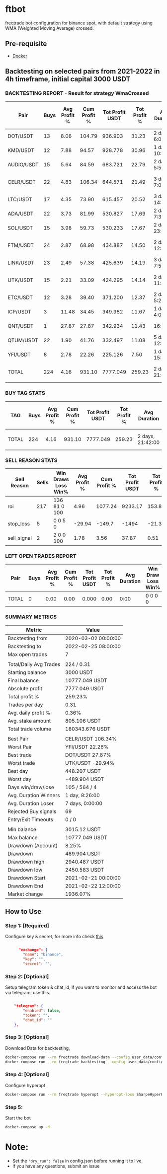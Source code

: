 # ftbot
freqtrade bot configuration for binance spot, with default strategy using WMA (Weighted Moving Average) crossed.

## Pre-requisite
- [Docker](https://docs.docker.com/get-docker/)

## Backtesting on selected pairs from 2021-2022 in 4h timeframe, initial capital 3000 USDT
### BACKTESTING REPORT - Result for strategy WmaCrossed

|       Pair |   Buys |   Avg Profit % |   Cum Profit % |   Tot Profit USDT |   Tot Profit % |     Avg Duration |   Win  Draw  Loss  Win% |
|------------|--------|----------------|----------------|-------------------|----------------|------------------|-------------------------|
|   DOT/USDT |     13 |           8.06 |         104.79 |           936.903 |          31.23 |  2 days, 6:09:00 |    10     3     0   100 |
|   KMD/USDT |     12 |           7.88 |          94.57 |           928.778 |          30.96 |  1 day, 10:40:00 |     9     3     0   100 |
| AUDIO/USDT |     15 |           5.64 |          84.59 |           683.721 |          22.79 |  2 days, 5:52:00 |     7     8     0   100 |
|  CELR/USDT |     22 |           4.83 |         106.34 |           644.571 |          21.49 |  3 days, 7:05:00 |    15     6     1  68.2 |
|   LTC/USDT |     17 |           4.35 |          73.90 |           615.457 |          20.52 | 3 days, 14:49:00 |    12     5     0   100 |
|   ADA/USDT |     22 |           3.73 |          81.99 |           530.827 |          17.69 |  2 days, 7:38:00 |    14     8     0   100 |
|   SOL/USDT |     15 |           3.98 |          59.73 |           530.233 |          17.67 | 2 days, 23:44:00 |     7     8     0   100 |
|   FTM/USDT |     24 |           2.87 |          68.98 |           434.887 |          14.50 | 2 days, 12:40:00 |    15     7     2  62.5 |
|  LINK/USDT |     23 |           2.49 |          57.38 |           425.639 |          14.19 |  3 days, 7:50:00 |    13    10     0   100 |
|   UTK/USDT |     15 |           2.21 |          33.09 |           424.295 |          14.14 | 2 days, 11:44:00 |    10     4     1  66.7 |
|   ETC/USDT |     12 |           3.28 |          39.40 |           371.200 |          12.37 |  2 days, 5:20:00 |     8     4     0   100 |
|   ICP/USDT |      3 |          11.48 |          34.45 |           349.982 |          11.67 |   1 day, 4:00:00 |     2     1     0   100 |
|   QNT/USDT |      1 |          27.87 |          27.87 |           342.934 |          11.43 |         16:00:00 |     1     0     0   100 |
|  QTUM/USDT |     22 |           1.90 |          41.76 |           332.497 |          11.08 | 5 days, 12:55:00 |     8    14     0   100 |
|   YFI/USDT |      8 |           2.78 |          22.26 |           225.126 |           7.50 |  1 day, 15:30:00 |     7     0     1  87.5 |
|      TOTAL |    224 |           4.16 |         931.10 |          7777.049 |         259.23 | 2 days, 21:42:00 |   138    81     5  61.6 |
### BUY TAG STATS
|   TAG |   Buys |   Avg Profit % |   Cum Profit % |   Tot Profit USDT |   Tot Profit % |     Avg Duration |   Win  Draw  Loss  Win% |
|-------|--------|----------------|----------------|-------------------|----------------|------------------|-------------------------|
| TOTAL |    224 |           4.16 |         931.10 |          7777.049 |         259.23 | 2 days, 21:42:00 |   138    81     5  61.6 |

### SELL REASON STATS
|   Sell Reason |   Sells |   Win  Draws  Loss  Win% |   Avg Profit % |   Cum Profit % |   Tot Profit USDT |   Tot Profit % |
|---------------|---------|--------------------------|----------------|----------------|-------------------|----------------|
|           roi |     217 |    136    81     0   100 |           4.96 |        1077.24 |           9233.17 |         153.89 |
|     stop_loss |       5 |      0     0     5     0 |         -29.94 |        -149.7  |          -1494    |         -21.39 |
|   sell_signal |       2 |      2     0     0   100 |           1.78 |           3.56 |             37.87 |           0.51 |
### LEFT OPEN TRADES REPORT
|   Pair |   Buys |   Avg Profit % |   Cum Profit % |   Tot Profit USDT |   Tot Profit % |   Avg Duration |   Win  Draw  Loss  Win% |
|--------|--------|----------------|----------------|-------------------|----------------|----------------|-------------------------|
|  TOTAL |      0 |           0.00 |           0.00 |             0.000 |           0.00 |           0:00 |     0     0     0     0 |

### SUMMARY METRICS
| Metric                 | Value               |
|------------------------|---------------------|
| Backtesting from       | 2020-03-02 00:00:00 |
| Backtesting to         | 2022-02-25 08:00:00 |
| Max open trades        | 7                   |
|                        |                     |
| Total/Daily Avg Trades | 224 / 0.31          |
| Starting balance       | 3000 USDT           |
| Final balance          | 10777.049 USDT      |
| Absolute profit        | 7777.049 USDT       |
| Total profit %         | 259.23%             |
| Trades per day         | 0.31                |
| Avg. daily profit %    | 0.36%               |
| Avg. stake amount      | 805.106 USDT        |
| Total trade volume     | 180343.676 USDT     |
|                        |                     |
| Best Pair              | CELR/USDT 106.34%   |
| Worst Pair             | YFI/USDT 22.26%     |
| Best trade             | DOT/USDT 27.87%     |
| Worst trade            | UTK/USDT -29.94%    |
| Best day               | 448.207 USDT        |
| Worst day              | -489.904 USDT       |
| Days win/draw/lose     | 105 / 564 / 4       |
| Avg. Duration Winners  | 1 day, 8:26:00      |
| Avg. Duration Loser    | 7 days, 0:00:00     |
| Rejected Buy signals   | 69                  |
| Entry/Exit Timeouts    | 0 / 0               |
|                        |                     |
| Min balance            | 3015.12 USDT        |
| Max balance            | 10777.049 USDT      |
| Drawdown (Account)     | 8.25%               |
| Drawdown               | 489.904 USDT        |
| Drawdown high          | 2940.487 USDT       |
| Drawdown low           | 2450.583 USDT       |
| Drawdown Start         | 2021-02-21 00:00:00 |
| Drawdown End           | 2021-02-22 12:00:00 |
| Market change          | 1936.07%            |


## How to Use
### Step 1: [Required]
Configure key & secret, for more info check [this](https://www.binance.com/en/support/faq/360002502072/)
```json

      "exchange": {
        "name": "binance",
        "key": "",
        "secret": "",

```

### Step 2: [Optional]
Setup telegram token & chat_id, if you want to monitor and access the bot via telegram, use this.
```json

    "telegram": {
        "enabled": false,
        "token": "",
        "chat_id": ""
    },
```

### Step 3: [Optional]
Download Data for backtesting,
```bash
docker-compose run --rm freqtrade download-data --config user_data/config.json --exchange binance --days 730 -t 4h
docker-compose run --rm freqtrade backtesting --config user_data/config.json --strategy WmaCrossed --timeframe 20210225-20220225 -i 4h
```



### Step 4: [Optional]
Configure hyperopt
```bash
docker-compose run --rm freqtrade hyperopt --hyperopt-loss SharpeHyperOptLossDaily --spaces roi stoploss trailing --strategy WmaCrossed --config user_data/config.json -e 200
```

### Step 5:
Start the bot
```bash
docker-compose up -d
```

# Note:
- Set the `"dry_run": false` in config.json before running it to live.
- If you have any questions, submit an issue


